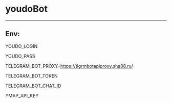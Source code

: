 # youdoBot
------
## Env:
YOUDO_LOGIN

YOUDO_PASS

TELEGRAM_BOT_PROXY=https://tlgrmbotapiproxy.sha88.ru/

TELEGRAM_BOT_TOKEN

TELEGRAM_BOT_CHAT_ID

YMAP_API_KEY

